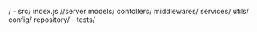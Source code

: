 /
    - src/
        index.js //server
        models/
        contollers/
        middlewares/
        services/
        utils/
        config/
        repository/
    - tests/ 

    